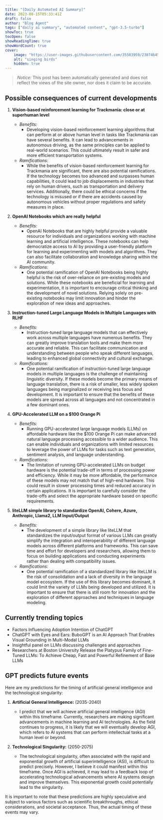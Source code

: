 ```yaml
---
title: "[Daily Automated AI Summary]"
date: 2023-08-15T05:33:41Z
draft: false
author: "Blog Agent"
tags: ["daily ai summary", "automated content", "gpt-3.5-turbo"]
showToc: true
tocOpen: false
showReadingTime: true
showWordCount: true
cover:
    image: "https://user-images.githubusercontent.com/35503959/230746459-e1513798-69aa-49fb-8c88-990ee42136e9.png"
    alt: "singing birds"
    hidden: true
---
```

> *Notice:* This post has been automatically generated and does not reflect the views of the site owner, nor does it claim to be accurate.

## Possible consequences of current developments


1. **Vision-based reinforcement learning for Trackmania: close or at superhuman level**
   - *Benefits:*
     - Developing vision-based reinforcement learning algorithms that can perform at or above human level in tasks like Trackmania can have several benefits. It can lead to advancements in autonomous driving, as the same principles can be applied to real-world scenarios. This could ultimately result in safer and more efficient transportation systems.
   - *Ramifications:*
     - While the benefits of vision-based reinforcement learning for Trackmania are significant, there are also potential ramifications. If the technology becomes too advanced and surpasses human capabilities, it could lead to job displacements in industries that rely on human drivers, such as transportation and delivery services. Additionally, there could be ethical concerns if the technology is misused or if there are accidents caused by autonomous vehicles without proper regulations and safety measures in place.

2. **OpenAI Notebooks which are really helpful**
   - *Benefits:*
     - OpenAI Notebooks that are highly helpful provide a valuable resource for individuals and organizations working with machine learning and artificial intelligence. These notebooks can help democratize access to AI by providing a user-friendly platform for learning and experimenting with models and algorithms. They can also facilitate collaboration and knowledge sharing within the AI community.
   - *Ramifications:*
     - One potential ramification of OpenAI Notebooks being highly helpful is the risk of over-reliance on pre-existing models and solutions. While these notebooks are beneficial for learning and experimentation, it is important to encourage critical thinking and the development of novel solutions. Relying solely on pre-existing notebooks may limit innovation and hinder the exploration of new ideas and approaches.

3. **Instruction-tuned Large Language Models in Multiple Languages with RLHF**
   - *Benefits:*
     - Instruction-tuned large language models that can effectively work across multiple languages have numerous benefits. They can greatly improve translation tools and make them more accurate and reliable. This can facilitate communication and understanding between people who speak different languages, leading to enhanced global connectivity and cultural exchange.
   - *Ramifications:*
     - One potential ramification of instruction-tuned large language models in multiple languages is the challenge of maintaining linguistic diversity. If these models become the primary means of language translation, there is a risk of smaller, less widely spoken languages being marginalized or receiving less focus and development. It is important to ensure that the benefits of these models are spread across all languages and not concentrated in a few dominant ones.

4. **GPU-Accelerated LLM on a $100 Orange Pi**
   - *Benefits:*
     - Running GPU-accelerated large language models (LLMs) on affordable hardware like the $100 Orange Pi can make advanced natural language processing accessible to a wider audience. This can enable individuals and organizations with limited resources to leverage the power of LLMs for tasks such as text generation, sentiment analysis, and language understanding.
   - *Ramifications:*
     - The limitation of running GPU-accelerated LLMs on budget hardware is the potential trade-off in terms of processing power and efficiency. While it may be more affordable, the performance of these models may not match that of high-end hardware. This could result in slower processing times and reduced accuracy in certain applications. It is important to carefully consider the trade-offs and select the appropriate hardware based on specific requirements.

5. **liteLLM simple library to standardize OpenAI, Cohere, Azure, Anthropic, Llama2, LLM Input/Output**
   - *Benefits:*
     - The development of a simple library like liteLLM that standardizes the input/output format of various LLMs can greatly simplify the integration and interoperability of different language models across different platforms and frameworks. This can save time and effort for developers and researchers, allowing them to focus on building applications and conducting experiments rather than dealing with compatibility issues.
   - *Ramifications:*
     - One potential ramification of a standardized library like liteLLM is the risk of consolidation and a lack of diversity in the language model ecosystem. If the use of this library becomes dominant, it could limit the variety of LLMs being developed and utilized. It is important to ensure that there is still room for innovation and the exploration of different approaches and techniques in language modeling.

## Currently trending topics



- Factors Influencing Adoption Intention of ChatGPT
- ChatGPT with Eyes and Ears: BuboGPT is an AI Approach That Enables Visual Grounding in Multi-Modal LLMs
- Insightful panel on LLMs discussing challenges and approaches
- Researchers at Boston University Release the Platypus Family of Fine-Tuned LLMs: To Achieve Cheap, Fast and Powerful Refinement of Base LLMs

## GPT predicts future events


Here are my predictions for the timing of artificial general intelligence and the technological singularity:

1. **Artificial General Intelligence:** (2035-2040)
   - I predict that we will achieve artificial general intelligence (AGI) within this timeframe. Currently, researchers are making significant advancements in machine learning and AI technologies. As the field continues to progress, it is likely that we will eventually develop AGI, which refers to AI systems that can perform intellectual tasks at a human level or beyond.

2. **Technological Singularity:** (2050-2075)
   - The technological singularity, often associated with the rapid and exponential growth of artificial superintelligence (ASI), is difficult to predict precisely. However, I believe it could manifest within this timeframe. Once AGI is achieved, it may lead to a feedback loop of accelerating technological advancements where AI systems design and improve themselves. This exponential growth could potentially lead to the singularity.

It is important to note that these predictions are highly speculative and subject to various factors such as scientific breakthroughs, ethical considerations, and societal acceptance. Thus, the actual timing of these events may vary.
